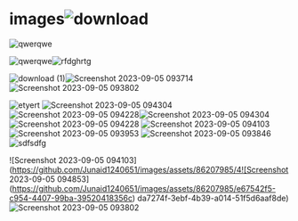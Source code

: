 # images![download](https://github.com/Junaid1240651/images/assets/86207985/edfd903d-bcf0-4d87-9a88-fa66c6eb407a)
![qwerqwe](https://github.com/Junaid1240651/images/assets/86207985/0e32a793-1320-4e7c-b2d3-369bb74c5690)


![qwerqwe](https://github.com/Junaid1240651/images/assets/86207985/dbf584d2-bc9c-4f3a-96ab-69fe7ad9efb1)![rfdghrtg](https://github.com/Junaid1240651/images/assets/86207985/f6569cb2-02dc-4260-a8e5-8a6f4e2f3b52)

![download (1)](https://github.com/Junaid1240651/images/assets/86207985/3910c636-2667-44a5-bfdd-a7ac6ae86c6a)![Screenshot 2023-09-05 093714](https://github.com/Junaid1240651/images/assets/86207985/52020aab-b061-4801-853a-0419215de3b5)
![Screenshot 2023-09-05 093802](https://github.com/Junaid1240651/images/assets/86207985/28ea7a5e-586a-4f03-ae75-3e3d98ad1018)

![etyert](https://github.com/Junaid1240651/images/assets/86207985/9ae26852-4825-4809-9666-3283203ebf01)
![Screenshot 2023-09-05 094304](https://github.com/Junaid1240651/images/assets/86207985/0699e128-e3c9-4337-84c0-1d7a67995560)
![Screenshot 2023-09-05 094228](https://github.com/Junaid1240651/images/assets/86207985/e2ba16ba-3aaf-43ba-b925-6c7abb4a86f0)![Screenshot 2023-09-05 094304](https://github.com/Junaid1240651/images/assets/86207985/60d73724-1f13-42c5-a9f7-80309570d4e9)
![Screenshot 2023-09-05 094228](https://github.com/Junaid1240651/images/assets/86207985/b423e7a3-bc60-44f4-a8a6-6dfdf22220ff)
![Screenshot 2023-09-05 094103](https://github.com/Junaid1240651/images/assets/86207985/cab09388-56f8-44bb-883b-d673dec68809)
![Screenshot 2023-09-05 093953](https://github.com/Junaid1240651/images/assets/86207985/87da2b9c-c5c1-4534-957d-e919974da5c2)
![Screenshot 2023-09-05 093846](https://github.com/Junaid1240651/images/assets/86207985/395b6741-df00-4bdc-b3ac-25992cbb623e)
![sdfsdfg](https://github.com/Junaid1240651/images/assets/86207985/bba01697-b1ff-47c8-8fe2-361e589e4034)

![Screenshot 2023-09-05 094103](https://github.com/Junaid1240651/images/assets/86207985/4![Screenshot 2023-09-05 094853](https://github.com/Junaid1240651/images/assets/86207985/e67542f5-c954-4407-99ba-39520418356c)
da7274f-3ebf-4b39-a014-51f5d6aaf8de)
![Screenshot 2023-09-05 093802](https://github.com/Junaid1240651/images/assets/86207985/e00afc94-37b3-4d39-9d87-2f29d5470d0c)
